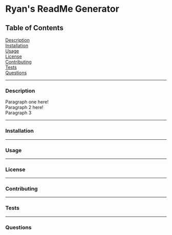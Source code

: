 # Ryan's ReadMe Generator  

## Table of Contents  

[Description](#Description)  
[Installation](#Installation)  
[Usage](#Usage)  
[License](#License)  
[Contributing](#Contributing)  
[Tests](#Tests)  
[Questions](#Questions)  

---
<a name="Description"></a>  
### Description

Paragraph one here!  
Paragraph 2 here!  
Paragraph 3  

---
<a name="Installation"></a>
### Installation

---
<a name="Usage"></a>
### Usage

---
<a name="License"></a>
### License

---
<a name="Contributing"></a>
### Contributing

---
<a name="Tests"></a>
### Tests

---
<a name="Questions"></a>
### Questions

